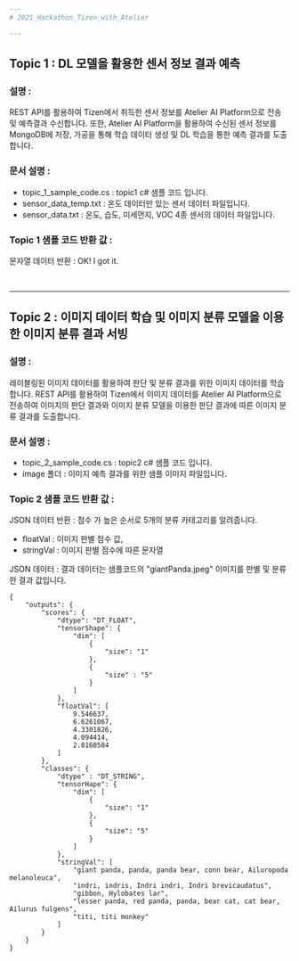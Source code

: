 ```yaml
---
# 2021_Hackathon_Tizen_with_Atelier

---
```


## Topic 1 : DL 모델을 활용한 센서 정보 결과 예측

### 설명 :
REST API를 활용하여 Tizen에서 취득한 센서 정보를 Atelier AI Platform으로 전송 및 예측결과 수신합니다.
또한, Atelier AI Platform을 활용하여 수신된 센서 정보를 MongoDB에 저장, 가공을 통해 학습 데이터 생성 및 DL 학습을 통한 예측 결과를 도출합니다.

### 문서 설명 :

- topic_1_sample_code.cs : topic1 c# 샘플 코드 입니다.
- sensor_data_temp.txt : 온도 데이터만 있는 센서 데이터 파일입니다.
- sensor_data.txt : 온도, 습도, 미세먼지, VOC 4종 센서의 데이터 파일입니다.

### Topic 1 샘플 코드 반환 값 :

문자열 데이터 반환 : OK! I got it. 

<br>

---

## Topic 2 : 이미지 데이터 학습 및 이미지 분류 모델을 이용한 이미지 분류 결과 서빙

### 설명 : 
레이블링된 이미지 데이터를 활용하여 판단 및 분류 결과를 위한 이미지 데이터를 학습합니다.
REST API를 활용하여 Tizen에서 이미지 데이터를 Atelier AI Platform으로 전송하여 이미지의 판단 결과와 이미지 분류 모델을 이용한 판단 결과에 따른 이미지 분류 결과를 도출합니다.

### 문서 설명 :

- topic_2_sample_code.cs : topic2 c# 샘플 코드 입니다.
- image 폴더 : 이미지 예측 결과를 위한 샘플 이미지 파일입니다.

### Topic 2 샘플 코드 반환 값 :

JSON 데이터 반환 : 점수 가 높은 순서로 5개의 분류 카테고리를 알려줍니다.

- floatVal : 이미지 판별 점수 값, 
- stringVal : 이미지 판별 점수에 따른 문자열

JSON 데이터 : 결과 데이터는 샘플코드의 "giantPanda.jpeg" 이미지를 판별 및 분류한 결과 값입니다.

```
{
    "outputs": {
        "scores": {
            "dtype": "DT_FLOAT",
            "tensorShape": {
                "dim": [
                    {
                        "size": "1"
                    },
                    {
                        "size" : "5"
                    }
                ]
            },
            "floatVal": [
                9.546637,
                6.6261067,
                4.3301826,
                4.094414,
                2.8160584
            ]
        },
        "classes": {
            "dtype" : "DT_STRING",
            "tensorHape": {
                "dim": [
                    {
                        "size": "1"
                    },
                    {
                        "size": "5"
                    }
                ]
            },
            "stringVal": [
                "giant panda, panda, panda bear, conn bear, Ailuropoda melanoleuca",
                "indri, indris, Indri indri, Indri brevicaudatus",
                "gibbon, Hylobates lar",
                "lesser panda, red panda, panda, bear cat, cat bear, Ailurus fulgens",
                "titi, titi monkey"
            ]
        }
    }
}
```
